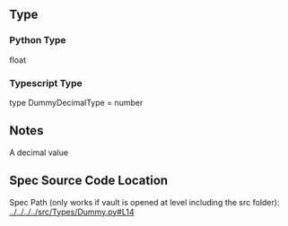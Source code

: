 ## Type
### Python Type
float
### Typescript Type
type DummyDecimalType = number

## Notes

A decimal value
## Spec Source Code Location

Spec Path (only works if vault is opened at level including the src folder): [../../../../src/Types/Dummy.py#L14](../../../../src/Types/Dummy.py#L14)

